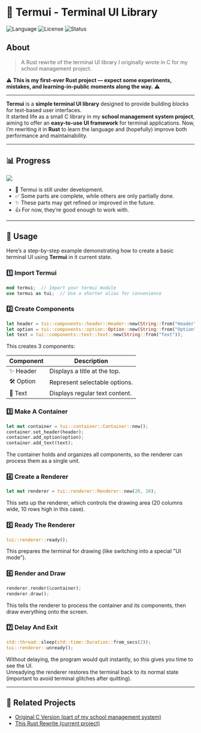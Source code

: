 # 🦀 Termui - Terminal UI Library

![Language](https://img.shields.io/badge/language-Rust-orange?logo=rust)
![License](https://img.shields.io/badge/license-MIT-blue)
![Status](https://img.shields.io/badge/status-WIP-yellow)

## About

> A Rust rewrite of the terminal UI library I originally wrote in C for my school management project.

⚠️ **This is my first-ever Rust project — expect some experiments, mistakes, and learning-in-public moments along the way.** ⚠️

---

**Termui** is a **simple terminal UI library** designed to provide building blocks for text-based user interfaces.  
It started life as a small C library in my **school management system project**, aiming to offer an **easy-to-use UI framework** for terminal applications. Now, I’m rewriting it in **Rust** to learn the language and (hopefully) improve both performance and maintainability.

---

## 📊 Progress

![](https://geps.dev/progress/30)

* 🚧 Termui is still under development.  
* ✅ Some parts are complete, while others are only partially done.  
* ✨ These parts may get refined or improved in the future.  
* 👍 For now, they’re good enough to work with.  

---

## 🚀 Usage

Here’s a step-by-step example demonstrating how to create a basic terminal UI using **Termui** in it current state.



### 1️⃣ Import Termui

```rust
mod termui;  // Import your termui module
use termui as tui;  // Use a shorter alias for convenience
```



### 2️⃣ Create Components

```rust
let header = tui::components::header::Header::new(String::from("Header"));
let option = tui::components::option::Option::new(String::from("Option"));
let text = tui::components::text::Text::new(String::from("Text"));
```

This creates 3 components:

| Component   | Description                           |
|-------------|---------------------------------------|
| ✨ Header   | Displays a title at the top.          |
| 🛠️ Option   | Represent selectable options.         |
| 📝 Text     | Displays regular text content.        |



### 3️⃣ Make A Container

```rust
let mut container = tui::container::Container::new();
container.set_header(header);
container.add_option(option);
container.add_text(text);
```

The container holds and organizes all components, so the renderer can process them as a single unit.



### 4️⃣ Create a Renderer

```rust
let mut renderer = tui::renderer::Renderer::new(20, 10);
```

This sets up the renderer, which controls the drawing area (20 columns wide, 10 rows high in this case).



### 5️⃣ Ready The Renderer

```rust
tui::renderer::ready();
```

This prepares the terminal for drawing (like switching into a special "UI mode").



### 6️⃣ Render and Draw

```rust
renderer.render(&container);
renderer.draw();
```

This tells the renderer to process the container and its components, then draw everything onto the screen.



### 7️⃣ Delay And Exit

```rust
std::thread::sleep(std::time::Duration::from_secs(2));
tui::renderer::unready();
```

Without delaying, the program would quit instantly, so this gives you time to see the UI.  
Unreadying the renderer restores the terminal back to its normal state (important to avoid terminal glitches after quitting).

---

## 🌱 Related Projects

- [Original C Version (part of my school management system)](https://github.com/nongtajkrub/school-management)
- [This Rust Rewrite (current project)](https://github.com/nongtajkrub/termui)
